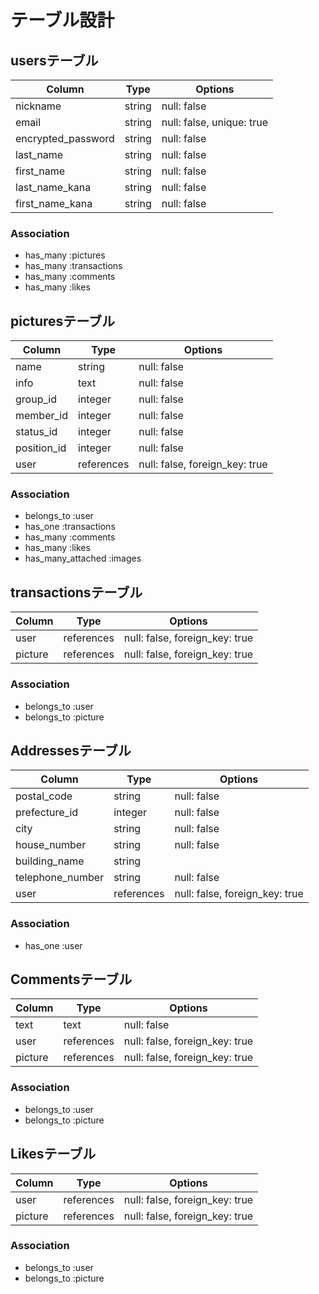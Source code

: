 # テーブル設計

## usersテーブル

| Column             | Type   | Options                   |
| ------------------ | ------ | ------------------------- |
| nickname           | string | null: false               |
| email              | string | null: false, unique: true |
| encrypted_password | string | null: false               |
| last_name          | string | null: false               |
| first_name         | string | null: false               |
| last_name_kana     | string | null: false               |
| first_name_kana    | string | null: false               |

### Association

- has_many :pictures
- has_many :transactions
- has_many :comments
- has_many :likes

## picturesテーブル

| Column             | Type       | Options                        |
| ------------------ | ---------- | ------------------------------ |
| name               | string     | null: false                    |
| info               | text       | null: false                    |
| group_id           | integer    | null: false                    |
| member_id          | integer    | null: false                    |
| status_id          | integer    | null: false                    |
| position_id        | integer    | null: false                    |
| user               | references | null: false, foreign_key: true |

### Association

- belongs_to        :user
- has_one           :transactions
- has_many          :comments
- has_many          :likes
- has_many_attached :images

## transactionsテーブル

| Column    | Type       | Options                        |
| ----------| ---------- | ------------------------------ |
| user      | references | null: false, foreign_key: true |
| picture   | references | null: false, foreign_key: true |

### Association

- belongs_to :user
- belongs_to :picture

## Addressesテーブル

| Column           | Type       | Options                        |
| -------------    | ---------- | ------------------------------ |
| postal_code      | string     | null: false                    |
| prefecture_id    | integer    | null: false                    |
| city             | string     | null: false                    |
| house_number     | string     | null: false                    |
| building_name    | string     |                                |
| telephone_number | string     | null: false                    |
| user             | references | null: false, foreign_key: true |

### Association

- has_one :user

## Commentsテーブル

| Column    | Type       | Options                        |
| --------- | ---------- | -------------------------------|
| text      | text       | null: false                    |
| user      | references | null: false, foreign_key: true |
| picture   | references | null: false, foreign_key: true |

### Association

- belongs_to :user
- belongs_to :picture

## Likesテーブル

| Column    | Type       | Options                        |
| --------- | ---------- | -------------------------------|
| user      | references | null: false, foreign_key: true |
| picture   | references | null: false, foreign_key: true |

### Association

- belongs_to :user
- belongs_to :picture